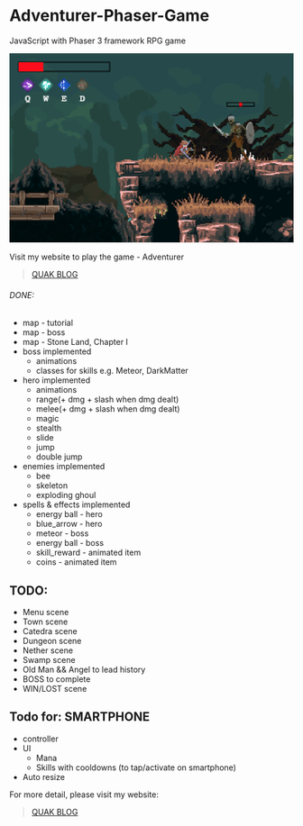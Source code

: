 # Adventurer-Phaser-Game
JavaScript with Phaser 3 framework RPG game

![Adventurer Logo](/assets/bow.png)

Visit my website to play the game - Adventurer
> [QUAK BLOG](http://quak.com.pl)

###### DONE:
 * map - tutorial
 * map - boss
 * map - Stone Land, Chapter I
 * boss implemented
    * animations
    * classes for skills e.g. Meteor, DarkMatter
 * hero implemented
    * animations
    * range(+ dmg + slash when dmg dealt)
    * melee(+ dmg + slash when dmg dealt)
    * magic
    * stealth
    * slide 
    * jump
    * double jump
 * enemies implemented 
    * bee
    * skeleton
    * exploding ghoul
 * spells & effects implemented
    * energy ball - hero
    * blue_arrow - hero
    * meteor - boss
    * energy ball - boss
    * skill_reward - animated item
    * coins - animated item
    
## TODO:
* Menu scene
* Town scene
* Catedra scene
* Dungeon scene
* Nether scene
* Swamp scene
* Old Man && Angel to lead history
* BOSS to complete
* WIN/LOST scene

## Todo for: SMARTPHONE
* controller
* UI
  * Mana
  * Skills with cooldowns (to tap/activate on smartphone)
* Auto resize 

For more detail, please visit my website:
> [QUAK BLOG](http://quak.com.pl)
